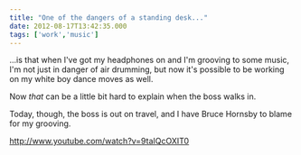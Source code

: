 ```yaml
---
title: "One of the dangers of a standing desk..."
date: 2012-08-17T13:42:35.000
tags: ['work','music']
---
```


...is that when I've got my headphones on and I'm grooving to some music, I'm not just in danger of air drumming, but now it's possible to be working on my white boy dance moves as well.

Now _that_ can be a little bit hard to explain when the boss walks in.

Today, though, the boss is out on travel, and I have Bruce Hornsby to blame for my grooving.

http://www.youtube.com/watch?v=9taIQcOXIT0
